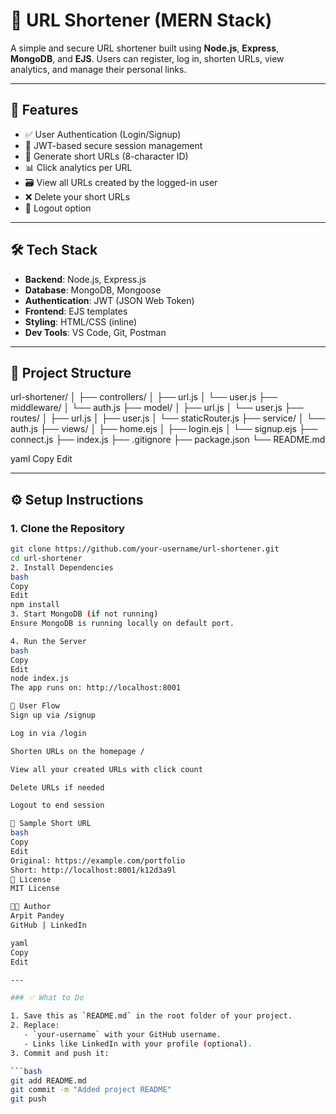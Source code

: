 # 🔗 URL Shortener (MERN Stack)

A simple and secure URL shortener built using **Node.js**, **Express**, **MongoDB**, and **EJS**. Users can register, log in, shorten URLs, view analytics, and manage their personal links.

---

## 🚀 Features

- ✅ User Authentication (Login/Signup)
- 🔐 JWT-based secure session management
- 🔗 Generate short URLs (8-character ID)
- 📊 Click analytics per URL
- 🗃 View all URLs created by the logged-in user
- ❌ Delete your short URLs
- 🚪 Logout option

---

## 🛠️ Tech Stack

- **Backend**: Node.js, Express.js
- **Database**: MongoDB, Mongoose
- **Authentication**: JWT (JSON Web Token)
- **Frontend**: EJS templates
- **Styling**: HTML/CSS (inline)
- **Dev Tools**: VS Code, Git, Postman

---

## 📂 Project Structure

url-shortener/
│
├── controllers/
│ ├── url.js
│ └── user.js
├── middleware/
│ └── auth.js
├── model/
│ ├── url.js
│ └── user.js
├── routes/
│ ├── url.js
│ ├── user.js
│ └── staticRouter.js
├── service/
│ └── auth.js
├── views/
│ ├── home.ejs
│ ├── login.ejs
│ └── signup.ejs
├── connect.js
├── index.js
├── .gitignore
├── package.json
└── README.md

yaml
Copy
Edit

---

## ⚙️ Setup Instructions

### 1. Clone the Repository

```bash
git clone https://github.com/your-username/url-shortener.git
cd url-shortener
2. Install Dependencies
bash
Copy
Edit
npm install
3. Start MongoDB (if not running)
Ensure MongoDB is running locally on default port.

4. Run the Server
bash
Copy
Edit
node index.js
The app runs on: http://localhost:8001

👤 User Flow
Sign up via /signup

Log in via /login

Shorten URLs on the homepage /

View all your created URLs with click count

Delete URLs if needed

Logout to end session

📌 Sample Short URL
bash
Copy
Edit
Original: https://example.com/portfolio
Short: http://localhost:8001/k12d3a9l
📜 License
MIT License

👨‍💻 Author
Arpit Pandey
GitHub | LinkedIn

yaml
Copy
Edit

---

### ✅ What to Do

1. Save this as `README.md` in the root folder of your project.
2. Replace:
   - `your-username` with your GitHub username.
   - Links like LinkedIn with your profile (optional).
3. Commit and push it:

```bash
git add README.md
git commit -m "Added project README"
git push
